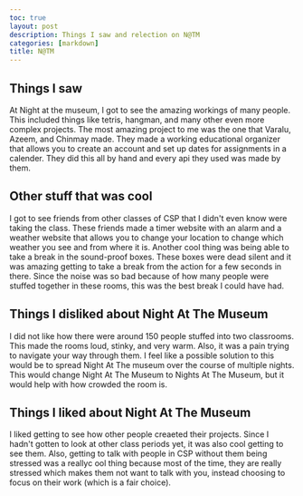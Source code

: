 ```yaml
---
toc: true
layout: post
description: Things I saw and relection on N@TM
categories: [markdown]
title: N@TM
---
```

## Things I saw
At Night at the museum, I got to see the amazing workings of many people. This included things like tetris, hangman, and many other even more complex projects. The most amazing project to me was the one that Varalu, Azeem, and Chinmay made. They made a working educational organizer that allows you to create an account and set up dates for assignments in a calender. They did this all by hand and every api they used was made by them.

## Other stuff that was cool
I got to see friends from other classes of CSP that I didn't even know were taking the class. These friends made a timer website with an alarm and a weather website that allows you to change your location to change which weather you see and from where it is. Another cool thing was being able to take a break in the sound-proof boxes. These boxes were dead silent and it was amazing getting to take a break from the action for a few seconds in there. Since the noise was so bad because of how many people were stuffed together in these rooms, this was the best break I could have had.

## Things I disliked about Night At The Museum
I did not like how there were around 150 people stuffed into two classrooms. This made the rooms loud, stinky, and very warm. Also, it was a pain trying to navigate your way through them. I feel like a possible solution to this would be to spread Night At The museum over the course of multiple nights. This would change Night At The Museum to Nights At The Museum, but it would help with how crowded the room is.

## Things I liked about Night At The Museum
I liked getting to see how other people creaeted their projects. Since I hadn't gotten to look at other class periods yet, it was also cool getting to see them. Also, getting to talk with people in CSP without them being stressed was a reallyc ool thing because most of the time, they are really stressed which makes them not want to talk with you, instead choosing to focus on their work (which is a fair choice).
